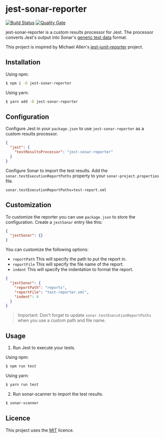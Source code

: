 # jest-sonar-reporter

[![Build Status](https://travis-ci.org/3dmind/jest-sonar-reporter.svg?branch=master)](https://travis-ci.org/3dmind/jest-sonar-reporter)
[![Quality Gate](https://sonarqube.com/api/badges/gate?key=jest-sonar-reporter)](https://sonarqube.com/dashboard/index/jest-sonar-reporter)

jest-sonar-reporter is a custom results processor for Jest.
The processor converts Jest's output into Sonar's
[generic test data](https://docs.sonarqube.org/display/SONAR/Generic+Test+Data) format.

This project is inspired by Michael Allen's [jest-junit-reporter](https://github.com/michaelleeallen/jest-junit-reporter)
project.

## Installation

Using npm:

```bash
$ npm i -D jest-sonar-reporter
```

Using yarn:

```bash
$ yarn add -D jest-sonar-reporter
```

## Configuration

Configure Jest in your `package.json` to use `jest-sonar-reporter` as a custom results processor.

```json
{
  "jest": {
    "testResultsProcessor": "jest-sonar-reporter"
  }
}
```

Configure Sonar to import the test results. Add the `sonar.testExecutionReportPaths` property to your
`sonar-project.properties` file. 

```properites
sonar.testExecutionReportPaths=test-report.xml
```

## Customization

To customize the reporter you can use `package.json` to store the configuration.
Create a `jestSonar` entry like this:

```json
{
  "jestSonar": {}
}
```

You can customize the following options:
- `reportPath` This will specify the path to put the report in.
- `reportFile` This will specify the file name of the report.
- `indent` This will specify the indentation to format the report.

```json
{
  "jestSonar": {
    "reportPath": "reports",
    "reportFile": "test-reporter.xml",
    "indent": 4
  }
}
```

> Important: Don't forget to update `sonar.testExecutionReportPaths` when you use a custom path and file name.

## Usage

1. Run Jest to execute your tests.

Using npm:

```bash
$ npm run test
```

Using yarn:

```bash
$ yarn run test
```

2. Run sonar-scanner to import the test results.

```bash
$ sonar-scanner
```

## Licence

This project uses the [MIT](LICENSE) licence.
